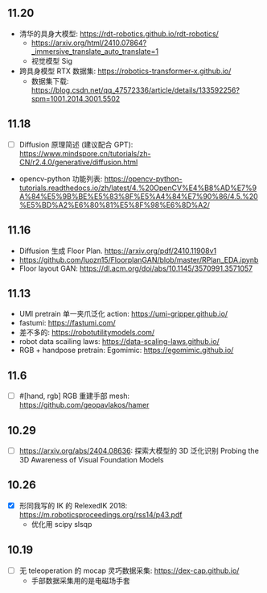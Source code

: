 ## 11.20

- 清华的具身大模型: https://rdt-robotics.github.io/rdt-robotics/
    - https://arxiv.org/html/2410.07864?_immersive_translate_auto_translate=1
    - 视觉模型 Sig
- 跨具身模型 RTX 数据集: https://robotics-transformer-x.github.io/
    - 数据集下载: https://blog.csdn.net/qq_47572336/article/details/133592256?spm=1001.2014.3001.5502

## 11.18

- [ ] Diffusion 原理简述 (建议配合 GPT): https://www.mindspore.cn/tutorials/zh-CN/r2.4.0/generative/diffusion.html 
- opencv-python 功能列表: https://opencv-python-tutorials.readthedocs.io/zh/latest/4.%20OpenCV%E4%B8%AD%E7%9A%84%E5%9B%BE%E5%83%8F%E5%A4%84%E7%90%86/4.5.%20%E5%BD%A2%E6%80%81%E5%8F%98%E6%8D%A2/
                                     
## 11.16

- Diffusion 生成 Floor Plan. https://arxiv.org/pdf/2410.11908v1
- https://github.com/luozn15/FloorplanGAN/blob/master/RPlan_EDA.ipynb
- Floor layout GAN: https://dl.acm.org/doi/abs/10.1145/3570991.3571057

## 11.13

- UMI pretrain 单一夹爪泛化 action: https://umi-gripper.github.io/
- fastumi: https://fastumi.com/
- 差不多的: https://robotutilitymodels.com/
- robot data scailing laws: https://data-scaling-laws.github.io/
- RGB + handpose pretrain: Egomimic: https://egomimic.github.io/

## 11.6

- [ ] #[hand, rgb] RGB 重建手部 mesh: https://github.com/geopavlakos/hamer

## 10.29

- [ ] https://arxiv.org/abs/2404.08636: 探索大模型的 3D 泛化识别 Probing the 3D Awareness of Visual Foundation Models


## 10.26

- [x] 形同我写的 IK 的 RelexedIK 2018: https://m.roboticsproceedings.org/rss14/p43.pdf
    - 优化用 scipy slsqp

## 10.19

- [ ] 无 teleoperation 的 mocap 灵巧数据采集: https://dex-cap.github.io/
    - 手部数据采集用的是电磁场手套
 
